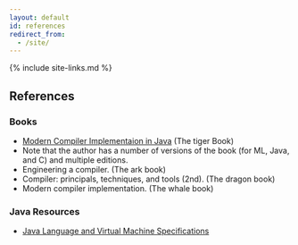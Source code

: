 ```yaml
---
layout: default
id: references
redirect_from:
  - /site/
---
```

{% include site-links.md %}

## References

###	Books

- [Modern Compiler Implementaion in Java](http://www.baidu.com) (The tiger Book) 
- Note that the author has a number of versions of the book (for ML, Java, and C) and multiple editions.
- Engineering a compiler. (The ark book)
- Compiler: principals, techniques, and tools (2nd). (The dragon book)
- Modern compiler implementation. (The whale book)

### Java Resources

- [Java Language and Virtual Machine Specifications](http://www.baidu.com)

